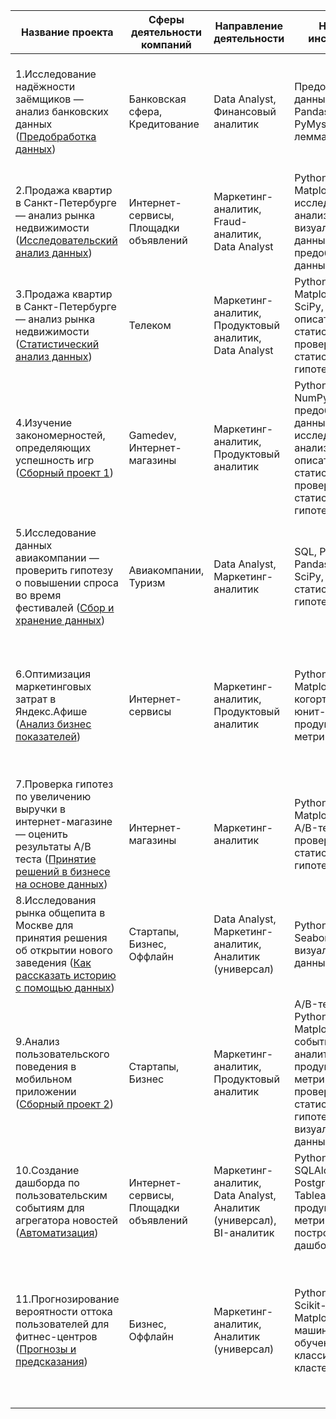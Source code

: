 Название проекта | Сферы деятельности компаний | Направление деятельности | Навыки и инструменты | Задачи проекта 
--- | --- | --- | --- | --- |
1.Исследование надёжности заёмщиков — анализ банковских данных ([Предобработка данных](https://github.com/IvanLoktev/Portfolio/tree/main/%D0%9F%D1%80%D0%B5%D0%B4%D0%BE%D0%B1%D1%80%D0%B0%D0%B1%D0%BE%D1%82%D0%BA%D0%B0_%D0%B4%D0%B0%D0%BD%D0%BD%D1%8B%D1%85)) | Банковская сфера, Кредитование | Data Analyst, Финансовый аналитик | Предобработка данных, Python, Pandas, PyMystem3, лемматизация | На основе статистики о платёжеспособности клиентов исследовать влияет ли семейное положение и количество детей клиента на факт возврата кредита в срок. |
2.Продажа квартир в Санкт-Петербурге — анализ рынка недвижимости ([Исследовательский анализ данных](https://github.com/IvanLoktev/Portfolio/tree/main/%D0%98%D1%81%D1%81%D0%BB%D0%B5%D0%B4%D0%BE%D0%B2%D0%B0%D1%82%D0%B5%D0%BB%D1%8C%D1%81%D0%BA%D0%B8%D0%B9_%D0%B0%D0%BD%D0%B0%D0%BB%D0%B8%D0%B7_%D0%B4%D0%B0%D0%BD%D0%BD%D1%8B%D1%85)) | Интернет-сервисы, Площадки объявлений | Маркетинг-аналитик, Fraud-аналитик, Data Analyst | Python, Pandas, Matplotlib, исследовательский анализ данных, визуализация данных, предобработка данных | Используя данные сервиса Яндекс.Недвижимость, определить рыночную стоимость объектов недвижимости и типичные параметры квартир. |
3.Продажа квартир в Санкт-Петербурге — анализ рынка недвижимости ([Статистический анализ данных](https://github.com/IvanLoktev/Portfolio/tree/main/%D0%A1%D1%82%D0%B0%D1%82%D0%B8%D1%81%D1%82%D0%B8%D1%87%D0%B5%D1%81%D0%BA%D0%B8%D0%B9_%D0%B0%D0%BD%D0%B0%D0%BB%D0%B8%D0%B7_%D0%B4%D0%B0%D0%BD%D0%BD%D1%8B%D1%85)) | Телеком | Маркетинг-аналитик, Продуктовый аналитик, Data Analyst | Python, Pandas, Matplotlib, NumPy, SciPy, описательная статистика, проверка статистических гипотез | На основе данных клиентов оператора сотовой связи проанализировать поведение клиентов и поиск оптимального тарифа. |
4.Изучение закономерностей, определяющих успешность игр ([Сборный проект 1](https://github.com/IvanLoktev/Portfolio/tree/main/%D0%A1%D0%B1%D0%BE%D1%80%D0%BD%D1%8B%D0%B9_%D0%BF%D1%80%D0%BE%D0%B5%D0%BA%D1%82_1)) | Gamedev, Интернет-магазины | Маркетинг-аналитик, Продуктовый аналитик | Python, Pandas, NumPy, Matplotlib, предобработка данных, исследовательский анализ данных, описательная статистика, проверка статистических гипотез | Используя исторические данные о продажах компьютерных игр, оценки пользователей и экспертов, жанры и платформы, выявить закономерности, определяющие успешность игры. |
5.Исследование данных авиакомпании — проверить гипотезу о повышении спроса во время фестивалей ([Сбор и хранение данных](https://github.com/IvanLoktev/Portfolio/tree/main/%D0%A1%D0%B1%D0%BE%D1%80_%D0%B8_%D1%85%D1%80%D0%B0%D0%BD%D0%B5%D0%BD%D0%B8%D0%B5_%D0%B4%D0%B0%D0%BD%D0%BD%D1%8B%D1%85)) | Авиакомпании, Туризм | Data Analyst, Маркетинг-аналитик | SQL, Python, Pandas, Matplotlib, SciPy, проверка статистических гипотез | Произвести выгрузки и подготовку данных авиакомпаний с помощью SQL, проверить гипотезу о различии среднего спроса на билеты во время различных событий. |
6.Оптимизация маркетинговых затрат в Яндекс.Афише ([Анализ бизнес показателей](https://github.com/IvanLoktev/Portfolio/tree/main/%D0%90%D0%BD%D0%B0%D0%BB%D0%B8%D0%B7_%D0%B1%D0%B8%D0%B7%D0%BD%D0%B5%D1%81_%D0%BF%D0%BE%D0%BA%D0%B0%D0%B7%D0%B0%D1%82%D0%B5%D0%BB%D0%B5%D0%B9)) | Интернет-сервисы | Маркетинг-аналитик, Продуктовый аналитик | Python, Pandas, Matplotlib, когортный анализ, юнит-экономика, продуктовые метрики | На основе данных о посещениях сайта Яндекс.Афиши изучить, как люди пользуются продуктом, когда они начинают покупать, сколько денег приносит каждый клиент, когда он окупается. |
7.Проверка гипотез по увеличению выручки в интернет-магазине — оценить результаты A/B теста ([Принятие решений в бизнесе на основе данных](https://github.com/IvanLoktev/Portfolio/tree/main/%D0%9F%D1%80%D0%B8%D0%BD%D1%8F%D1%82%D0%B8%D0%B5_%D1%80%D0%B5%D1%88%D0%B5%D0%BD%D0%B8%D0%B9_%D0%B2_%D0%B1%D0%B8%D0%B7%D0%BD%D0%B5%D1%81%D0%B5_%D0%BD%D0%B0_%D0%BE%D1%81%D0%BD%D0%BE%D0%B2%D0%B5_%D0%B4%D0%B0%D0%BD%D0%BD%D1%8B%D1%85)) | Интернет-магазины | Маркетинг-аналитик | Python, Pandas, Matplotlib, SciPy, A/B-тестирование, проверка статистических гипотез | Используя данные интернет-магазина приоритезировать гипотезы, произвести оценку результатов A/B-тестирования различными методами. |
8.Исследования рынка общепита в Москве для принятия решения об открытии нового заведения ([Как рассказать историю с помощью данных](https://github.com/IvanLoktev/Portfolio/tree/main/%D0%9A%D0%B0%D0%BA%20%D1%80%D0%B0%D1%81%D1%81%D0%BA%D0%B0%D0%B7%D0%B0%D1%82%D1%8C%20%D0%B8%D1%81%D1%82%D0%BE%D1%80%D0%B8%D1%8E%20%D1%81%20%D0%BF%D0%BE%D0%BC%D0%BE%D1%89%D1%8C%D1%8E%20%D0%B4%D0%B0%D0%BD%D0%BD%D1%8B%D1%85)) | Стартапы, Бизнес, Оффлайн | Data Analyst, Маркетинг-аналитик, Аналитик (универсал) | Python, Pandas, Seaborn, Plotly, визуализация данных | Исследование рынка общественного питания на основе открытых данных, подготовка презентации для инвесторов. |
9.Анализ пользовательского поведения в мобильном приложении ([Сборный проект 2](https://github.com/IvanLoktev/Portfolio/tree/main/%D0%A1%D0%B1%D0%BE%D1%80%D0%BD%D1%8B%D0%B9_%D0%BF%D1%80%D0%BE%D0%B5%D0%BA%D1%82_2)) | Стартапы, Бизнес | Маркетинг-аналитик, Продуктовый аналитик | A/B-тестирование, Python, Pandas, Matplotlib, Seaborn, событийная аналитика, продуктовые метрики, Plotly, проверка статистических гипотез, визуализация данных | На основе данных использования мобильного приложения для продажи продуктов питания проанализировать воронку продаж, а также оценить результаты A/A/B-тестирования. |
10.Создание дашборда по пользовательским событиям для агрегатора новостей ([Автоматизация](https://github.com/IvanLoktev/Portfolio/tree/main/%D0%90%D0%B2%D1%82%D0%BE%D0%BC%D0%B0%D1%82%D0%B8%D0%B7%D0%B0%D1%86%D0%B8%D1%8F)) | Интернет-сервисы, Площадки объявлений | Маркетинг-аналитик, Data Analyst, Аналитик (универсал), BI-аналитик | Python, SQLAlchemy, PostgreSQL, dash, Tableau, продуктовые метрики, построение дашбордов | Используя данные Яндекс.Дзена построить дашборд с метриками взаимодействия пользователей с карточками статей. |
11.Прогнозирование вероятности оттока пользователей для фитнес-центров ([Прогнозы и предсказания](https://github.com/IvanLoktev/Portfolio/tree/main/%D0%9F%D1%80%D0%BE%D0%B3%D0%BD%D0%BE%D0%B7%D1%8B_%D0%B8_%D0%BF%D1%80%D0%B5%D0%B4%D1%81%D0%BA%D0%B0%D0%B7%D0%B0%D0%BD%D0%B8%D1%8F)) | Бизнес, Оффлайн | Маркетинг-аналитик, Аналитик (универсал) | Python, Pandas, Scikit-learn, Matplotlib, Seaborn, машинное обучение, классификация, кластеризация | На основе данных о посетителях сети фитнес-центров спрогнозировать вероятность оттока для каждого клиента в следующем месяце, сформировать с помощью кластеризации портреты пользователей. |
 
